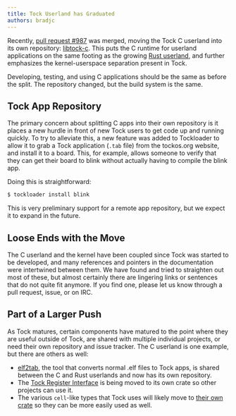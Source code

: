 ```yaml
---
title: Tock Userland has Graduated
authors: bradjc
---
```


Recently, [pull request #987](https://github.com/tock/tock/pull/987) was merged,
moving the Tock C userland into its own repository:
[libtock-c](https://github.com/tock/libtock-c). This puts the C runtime for
userland applications on the same footing as the growing [Rust
userland](https://github.com/tock/libtock-rs), and further emphasizes the
kernel-userspace separation present in Tock.

Developing, testing, and using C applications should be the same as before the
split. The repository changed, but the build system is the same.


Tock App Repository
-------------------

The primary concern about splitting C apps into their own repository is it
places a new hurdle in front of new Tock users to get code up and running
quickly. To try to alleviate this, a new feature was added to Tockloader to
allow it to grab a Tock application (`.tab` file) from the tockos.org website,
and install it to a board. This, for example, allows someone to verify that they
can get their board to blink without actually having to compile the blink app.

Doing this is straightforward:

```bash
$ tockloader install blink
```

This is very preliminary support for a remote app repository, but we expect it
to expand in the future.


Loose Ends with the Move
------------------------

The C userland and the kernel have been coupled since Tock was started to be
developed, and many references and pointers in the documentation were
intertwined between them. We have found and tried to straighten out most of
these, but almost certainly there are lingering links or sentences that do not
quite fit anymore. If you find one, please let us know through a pull request,
issue, or on IRC.


Part of a Larger Push
---------------------

As Tock matures, certain components have matured to the point where they are
useful outside of Tock, are shared with multiple individual projects, or need
their own repository and issue tracker. The C userland is one example, but there
are others as well:

- [elf2tab](https://github.com/tock/elf2tab), the tool that converts normal .elf
  files to Tock apps, is shared between the C and Rust userlands and now has its
  own repository.
- The [Tock Register Interface](https://github.com/tock/tock/pull/984) is being
  moved to its own crate so other projects can use it.
- The various `cell`-like types that Tock uses will likely move to [their own
  crate](https://github.com/tock/tock/issues/986) so they can be more easily
  used as well.
